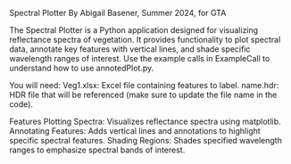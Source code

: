 Spectral Plotter
  By Abigail Basener, Summer 2024, for GTA

The Spectral Plotter is a Python application designed for visualizing reflectance spectra of vegetation. It provides functionality to plot spectral data, annotate key features with vertical lines, and shade specific wavelength ranges of interest.
Use the example calls in ExampleCall to understand how to use annotedPlot.py.

You will need:
    Veg1.xlsx: Excel file containing features to label.
    name.hdr: HDR file that will be referenced (make sure to update the file name in the code).

Features
    Plotting Spectra: Visualizes reflectance spectra using matplotlib.
    Annotating Features: Adds vertical lines and annotations to highlight specific spectral features.
    Shading Regions: Shades specified wavelength ranges to emphasize spectral bands of interest.
